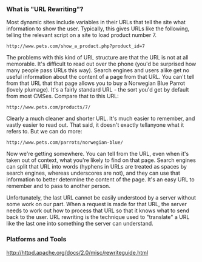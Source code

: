 ### What is "URL Rewriting"?

Most dynamic sites include variables in their URLs that tell the site what information to show the user. Typically, this gives URLs like the following, telling the relevant script on a site to load product number 7.

```
http://www.pets.com/show_a_product.php?product_id=7
```

The problems with this kind of URL structure are that the URL is not at all memorable. It's difficult to read out over the phone (you'd be surprised how many people pass URLs this way). Search engines and users alike get no useful information about the content of a page from that URL. You can't tell from that URL that that page allows you to buy a Norwegian Blue Parrot (lovely plumage). It's a fairly standard URL - the sort you'd get by default from most CMSes. Compare that to this URL:

```
http://www.pets.com/products/7/
```

Clearly a much cleaner and shorter URL. It's much easier to remember, and vastly easier to read out. That said, it doesn't exactly tellanyone what it refers to. But we can do more:

```
http://www.pets.com/parrots/norwegian-blue/
```

Now we're getting somewhere. You can tell from the URL, even when it's taken out of context, what you're likely to find on that page. Search engines can split that URL into words (hyphens in URLs are treated as spaces by search engines, whereas underscores are not), and they can use that information to better determine the content of the page. It's an easy URL to remember and to pass to another person.

Unfortunately, the last URL cannot be easily understood by a server without some work on our part. When a request is made for that URL, the server needs to work out how to process that URL so that it knows what to send back to the user. URL rewriting is the technique used to "translate" a URL like the last one into something the server can understand.

### Platforms and Tools

http://httpd.apache.org/docs/2.0/misc/rewriteguide.html

